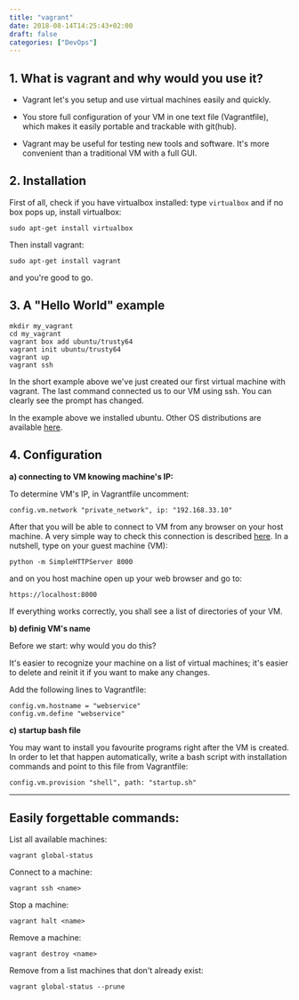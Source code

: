 ```yaml
---
title: "vagrant"
date: 2018-08-14T14:25:43+02:00
draft: false
categories: ["DevOps"]
---
```


## 1. What is vagrant and why would you use it?

* Vagrant let's you setup and use virtual machines easily and quickly. 

* You store full configuration of your VM in one text file (Vagrantfile), which makes it easily portable and trackable with git(hub).

* Vagrant may be useful for testing new tools and software. It's more convenient than a traditional VM with a full GUI. 

## 2. Installation

First of all, check if you have virtualbox installed: type `virtualbox` and if no box pops up, install virtualbox: 

```
sudo apt-get install virtualbox
```
 
Then install vagrant:
```
sudo apt-get install vagrant
```

and you're good to go.

## 3. A "Hello World" example

```
mkdir my_vagrant
cd my_vagrant
vagrant box add ubuntu/trusty64
vagrant init ubuntu/trusty64
vagrant up
vagrant ssh
```

In the short example above we've just created our first virtual machine with vagrant. The last command connected us to our VM using ssh. You can clearly see the prompt has changed.

In the example above we installed ubuntu. Other OS distributions are available [here](https://app.vagrantup.com/boxes/search).

## 4. Configuration

**a) connecting to VM knowing machine's IP:**

To determine VM's IP, in Vagrantfile uncomment:

```
config.vm.network "private_network", ip: "192.168.33.10"
```

After that you will be able to connect to VM from any browser on your host machine.
A very simple way to check this connection is described [here](https://docs.python.org/2/library/simplehttpserver.html). In a nutshell, type on your guest machine (VM):

```
python -m SimpleHTTPServer 8000
```

and on you host machine open up your web browser and go to:

```
https://localhost:8000
```

If everything works correctly, you shall see a list of directories of your VM.

**b) definig VM's name**

Before we start: why would you do this?

It's easier to recognize your machine on a list of virtual machines; it's easier to delete and reinit it if you want to make any changes.

Add the following lines to Vagrantfile:
```
config.vm.hostname = "webservice"
config.vm.define "webservice"
```

**c) startup bash file**

You may want to install you favourite programs right after the VM is created. In order to let that happen automatically, write a bash script with installation commands and point to this file from Vagrantfile:

```
config.vm.provision "shell", path: "startup.sh"
```

****

## Easily forgettable commands:

List all available machines:
```
vagrant global-status
```

Connect to a machine:

```
vagrant ssh <name>
```

Stop a machine:

```
vagrant halt <name>
```

Remove a machine:
```
vagrant destroy <name>
```

Remove from a list machines that don't already exist:
```
vagrant global-status --prune
```

